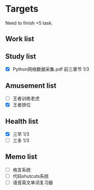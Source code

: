 # Targets

Need to finish +5 task.

## Work list

## Study list

- [x] Python网络数据采集.pdf 前三章节 1/3

## Amusement list

- [ ] 王者训练老虎
- [x] 王者排位

## Health list

- [x] 三早 1/3
- [ ] 三多 1/3

## Memo list

- [ ] 格言系统
- [ ] 代码shutcuts系统
- [ ] 语音英文单词复习器
